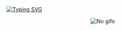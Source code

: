 [![Typing SVG](https://readme-typing-svg.demolab.com?font=Fira+Code&pause=1000&color=4C1F97&center=true&vCenter=true&random=true&width=500&height=140&lines=Disconnected401)](https://git.io/typing-svg)

<p align="center">
  <img src="https://c.tenor.com/QlNFyWLCE4YAAAAd/guts-berserk.gif" alt="No gifo">
</p>
